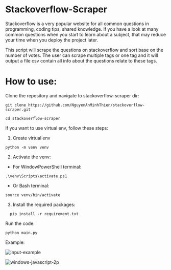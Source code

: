 # Stackoverflow-Scraper
Stackoverflow is a very popular website for all common questions in programming, coding tips, shared knowledge. If you have a look at many common questions when you start to learn about a subject, that may reduce your time when you deploy the project later.

This script will scrape the questions on stackoverflow and sort base on the number of votes. The user can scrape multiple tags or one tag and it will output a file csv contain all info about the questions relate to these tags.
# How to use:
Clone the repository and navigate to stackoverflow-scraper dir:
```
git clone https://github.com/NguyenAnMinhThien/stackoverflow-scraper.git
```
```
cd stackoverflow-scraper
```
If you want to use virtual env, follow these steps:
  
  1. Create virtual env
  ```
  python -m venv venv
  ```
  2. Activate the venv:

  - For WindowPowerShell terminal:
  ```
  .\venv\Scripts\activate.ps1
  ```
  - Or Bash terminal:
  ```
  source venv/bin/activate
  ```
  3. Install the required packages:
   ```
     pip install -r requirement.txt
   ```
   
Run the code:
```
python main.py
```
Example:

![input-example](https://github.com/user-attachments/assets/3b19f2e6-47e1-4a9f-9347-6e88c78e5112)

![windows-javascript-2p](https://github.com/user-attachments/assets/992ae06f-a42e-421e-be97-fcd0eb243c10)
